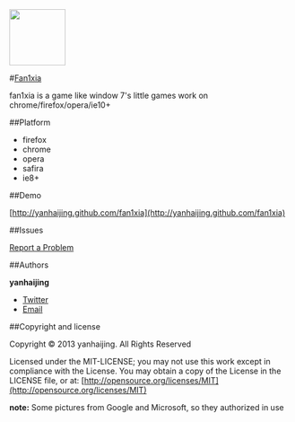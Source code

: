 <a href="https://github.com/yanhaijing/fan1xia">
  <img src="./images/fan.gif" width="100px">
</a>

#[Fan1xia](https://github.com/yanhaijing/fan1xia)

fan1xia is a game like window 7's little games work on chrome/firefox/opera/ie10+ 

##Platform

* firefox
* chrome
* opera
* safira
* ie8+

##Demo

[http://yanhaijing.github.com/fan1xia](http://yanhaijing.github.com/fan1xia)

##Issues

[Report a Problem](https://github.com/yanhaijing/fan1xia/issues)

##Authors

**yanhaijing**

- [Twitter](http://t.qq.com/yanhaijing1234 "yanhaijing's Twitter")
- [Email](http://yanhaijing1234@gmail.com "yanhaijing's Email")

##Copyright and license

Copyright © 2013 yanhaijing. All Rights Reserved

Licensed under the MIT-LICENSE;
you may not use this work except in compliance with the License.
You may obtain a copy of the License in the LICENSE file, or at:
	[http://opensource.org/licenses/MIT](http://opensource.org/licenses/MIT)
	
**note:** Some pictures from Google and Microsoft, so they authorized in use 